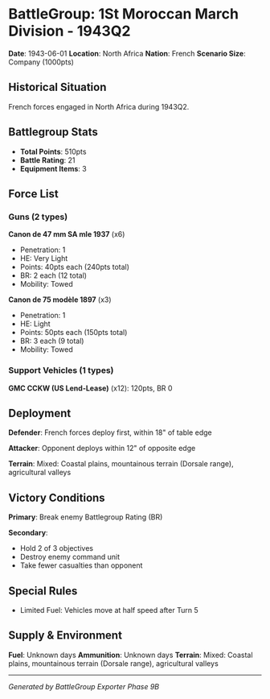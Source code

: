 # BattleGroup: 1St Moroccan March Division - 1943Q2

**Date**: 1943-06-01
**Location**: North Africa
**Nation**: French
**Scenario Size**: Company (1000pts)

## Historical Situation

French forces engaged in North Africa during 1943Q2.

## Battlegroup Stats

- **Total Points**: 510pts
- **Battle Rating**: 21
- **Equipment Items**: 3

## Force List

### Guns (2 types)

**Canon de 47 mm SA mle 1937** (x6)
- Penetration: 1
- HE: Very Light
- Points: 40pts each (240pts total)
- BR: 2 each (12 total)
- Mobility: Towed

**Canon de 75 modèle 1897** (x3)
- Penetration: 1
- HE: Light
- Points: 50pts each (150pts total)
- BR: 3 each (9 total)
- Mobility: Towed

### Support Vehicles (1 types)

**GMC CCKW (US Lend-Lease)** (x12): 120pts, BR 0

## Deployment

**Defender**: French forces deploy first, within 18" of table edge

**Attacker**: Opponent deploys within 12" of opposite edge

**Terrain**: Mixed: Coastal plains, mountainous terrain (Dorsale range), agricultural valleys

## Victory Conditions

**Primary**: Break enemy Battlegroup Rating (BR)

**Secondary**:
- Hold 2 of 3 objectives
- Destroy enemy command unit
- Take fewer casualties than opponent

## Special Rules

- Limited Fuel: Vehicles move at half speed after Turn 5

## Supply & Environment

**Fuel**: Unknown days
**Ammunition**: Unknown days
**Terrain**: Mixed: Coastal plains, mountainous terrain (Dorsale range), agricultural valleys

---

*Generated by BattleGroup Exporter Phase 9B*
